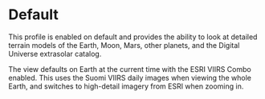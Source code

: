 # Default
This profile is enabled on default and provides the ability to look at detailed terrain models of the Earth, Moon, Mars, other planets, and the Digital Universe extrasolar catalog.

The view defaults on Earth at the current time with the ESRI VIIRS Combo enabled. This uses the Suomi VIIRS daily images when viewing the whole Earth, and switches to high-detail imagery from ESRI when zooming in.
